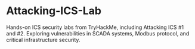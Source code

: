 # Attacking-ICS-Lab
Hands-on ICS security labs from TryHackMe, including Attacking ICS #1 and #2. Exploring vulnerabilities in SCADA systems, Modbus protocol, and critical infrastructure security.
